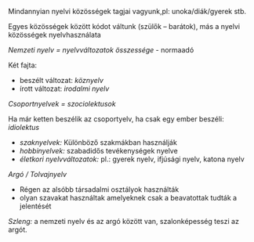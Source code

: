 Mindannyian nyelvi közösségek tagjai vagyunk,pl: unoka/diák/gyerek stb.

Egyes közösségek között kódot váltunk (szülők – barátok), más a nyelvi közösségek nyelvhasználata

*Nemzeti nyelv = nyelvváltozatok összessége* - normaadó

Két fajta:

 - beszélt változat: *köznyelv*
 - írott változat: *irodalmi nyelv*

*Csoportnyelvek = szociolektusok*

Ha már ketten beszélik az csoportyelv, ha csak egy ember beszéli: *idiolektus*

 - *szaknyelvek:* Különböző szakmákban használják
 - *hobbinyelvek:* szabadidős tevékenységek nyelve
 - *életkori nyelvváltozatok:* pl.: gyerek nyelv, ifjúsági nyelv, katona nyelv

*Argó / Tolvajnyelv*

 - Régen az alsóbb társadalmi osztályok használták
 - olyan szavakat használtak amelyeknek csak a beavatottak tudták a jelentését

*Szleng:* a nemzeti nyelv és az argó között van, szalonképesség teszi az argót.
